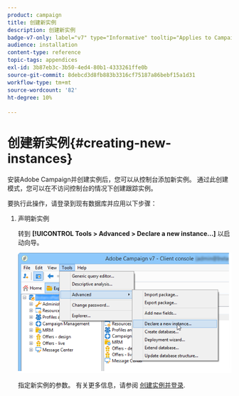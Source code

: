 ```yaml
---
product: campaign
title: 创建新实例
description: 创建新实例
badge-v7-only: label="v7" type="Informative" tooltip="Applies to Campaign Classic v7 only"
audience: installation
content-type: reference
topic-tags: appendices
exl-id: 3b87eb3c-3b50-4ed4-80b1-4333261ffe0b
source-git-commit: 8debcd3d8fb883b3316cf75187a86bebf15a1d31
workflow-type: tm+mt
source-wordcount: '82'
ht-degree: 10%

---
```


# 创建新实例{#creating-new-instances}



安装Adobe Campaign并创建实例后，您可以从控制台添加新实例。 通过此创建模式，您可以在不访问控制台的情况下创建跟踪实例。

要执行此操作，请登录到现有数据库并应用以下步骤：

1. 声明新实例

   转到 **[!UICONTROL Tools > Advanced > Declare a new instance...]** 以启动向导。

   ![](assets/s_ncs_install_declare_instance_menu.png)

   指定新实例的参数。 有关更多信息，请参阅 [创建实例并登录](../../installation/using/creating-an-instance-and-logging-on.md).
